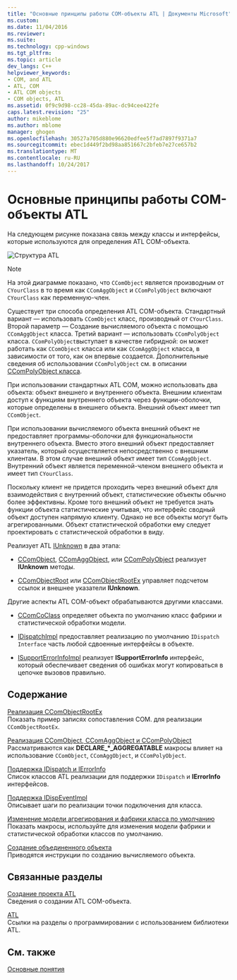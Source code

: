 ```yaml
---
title: "Основные принципы работы COM-объекты ATL | Документы Microsoft"
ms.custom: 
ms.date: 11/04/2016
ms.reviewer: 
ms.suite: 
ms.technology: cpp-windows
ms.tgt_pltfrm: 
ms.topic: article
dev_langs: C++
helpviewer_keywords:
- COM, and ATL
- ATL, COM
- ATL COM objects
- COM objects, ATL
ms.assetid: 0f9c9d98-cc28-45da-89ac-dc94cee422fe
caps.latest.revision: "25"
author: mikeblome
ms.author: mblome
manager: ghogen
ms.openlocfilehash: 30527a705d880e96620edfee5f7ad7897f9371a7
ms.sourcegitcommit: ebec1d449f2bd98aa851667c2bfeb7e27ce657b2
ms.translationtype: MT
ms.contentlocale: ru-RU
ms.lasthandoff: 10/24/2017
---
```

# <a name="fundamentals-of-atl-com-objects"></a>Основные принципы работы COM-объекты ATL
На следующем рисунке показана связь между классы и интерфейсы, которые используются для определения ATL COM-объекта.  
  
 ![Структура ATL](../atl/media/vc307y1.gif "vc307y1")  
  
> [!NOTE]
>  На этой диаграмме показано, что `CComObject` является производным от `CYourClass` в то время как `CComAggObject` и `CComPolyObject` включают `CYourClass` как переменную-член.  
  
 Существует три способа определения ATL COM-объекта. Стандартный вариант — использовать `CComObject` класс, производный от `CYourClass`. Второй параметр — Создание вычисляемого объекта с помощью `CComAggObject` класса. Третий вариант — использовать `CComPolyObject` класса. `CComPolyObject`выступает в качестве гибридной: он может работать как `CComObject` класса или как `CComAggObject` класса, в зависимости от того, как он впервые создается. Дополнительные сведения об использовании `CComPolyObject` см. в описании [CComPolyObject класса](../atl/reference/ccompolyobject-class.md).  
  
 При использовании стандартных ATL COM, можно использовать два объекта: объект внешнего и внутреннего объекта. Внешним клиентам доступ к функциям внутреннего объекта через функции-оболочки, которые определены в внешнего объекта. Внешний объект имеет тип `CComObject`.  
  
 При использовании вычисляемого объекта внешний объект не предоставляет программы-оболочки для функциональности внутреннего объекта. Вместо этого внешний объект предоставляет указатель, который осуществляется непосредственно с внешним клиентам. В этом случае внешний объект имеет тип `CComAggObject`. Внутренний объект является переменной-членом внешнего объекта и имеет тип `CYourClass`.  
  
 Поскольку клиент не придется проходить через внешний объект для взаимодействия с внутренний объект, статистические объекты обычно более эффективны. Кроме того внешний объект не требуется знать функции объекта статистические учитывая, что интерфейс сводный объект доступен напрямую клиенту. Однако не все объекты могут быть агрегированными. Объект статистической обработки ему следует проектировать с статистической обработки в виду.  
  
 Реализует ATL [IUnknown](http://msdn.microsoft.com/library/windows/desktop/ms680509) в два этапа:  
  
-   [CComObject](../atl/reference/ccomobject-class.md), [CComAggObject](../atl/reference/ccomaggobject-class.md), или [CComPolyObject](../atl/reference/ccompolyobject-class.md) реализует **IUnknown** методы.  
  
-   [CComObjectRoot](../atl/reference/ccomobjectroot-class.md) или [CComObjectRootEx](../atl/reference/ccomobjectrootex-class.md) управляет подсчетом ссылок и внешнее указатели **IUnknown**.  
  
 Другие аспекты ATL COM-объект обрабатываются другими классами.  
  
-   [CComCoClass](../atl/reference/ccomcoclass-class.md) определяет объекта по умолчанию класс фабрики и статистической обработки модели.  
  
-   [IDispatchImpl](../atl/reference/idispatchimpl-class.md) предоставляет реализацию по умолчанию `IDispatch Interface` часть любой сдвоенные интерфейсы в объекте.  
  
-   [ISupportErrorInfoImpl](../atl/reference/isupporterrorinfoimpl-class.md) реализует **ISupportErrorInfo** интерфейс, который обеспечивает сведения об ошибках могут копироваться в цепочке вызовов правильно.  
  
## <a name="in-this-section"></a>Содержание  
 [Реализация CComObjectRootEx](../atl/implementing-ccomobjectrootex.md)  
 Показать пример записях сопоставления COM. для реализации `CComObjectRootEx`.  
  
 [Реализация CComObject, CComAggObject и CComPolyObject](../atl/implementing-ccomobject-ccomaggobject-and-ccompolyobject.md)  
 Рассматриваются как **DECLARE_\*_AGGREGATABLE** макросы влияет на использование `CComObject`, `CComAggObject`, и `CComPolyObject`.  
  
 [Поддержка IDispatch и IErrorInfo](../atl/supporting-idispatch-and-ierrorinfo.md)  
 Список классов ATL реализации для поддержки `IDispatch` и **IErrorInfo** интерфейсов.  
  
 [Поддержка IDispEventImpl](../atl/supporting-idispeventimpl.md)  
 Описывает шаги по реализации точки подключения для класса.  
  
 [Изменение модели агрегирования и фабрики класса по умолчанию](../atl/changing-the-default-class-factory-and-aggregation-model.md)  
 Показать макросы, используйте для изменения модели фабрики и статистической обработки классов по умолчанию.  
  
 [Создание объединенного объекта](../atl/creating-an-aggregated-object.md)  
 Приводятся инструкции по созданию вычисляемого объекта.  
  
## <a name="related-sections"></a>Связанные разделы  
 [Создание проекта ATL](../atl/reference/creating-an-atl-project.md)  
 Сведения о создании ATL COM-объекта.  
  
 [ATL](../atl/active-template-library-atl-concepts.md)  
 Ссылки на разделы о программировании с использованием библиотеки ATL.  
  
## <a name="see-also"></a>См. также  
 [Основные понятия](../atl/active-template-library-atl-concepts.md)

